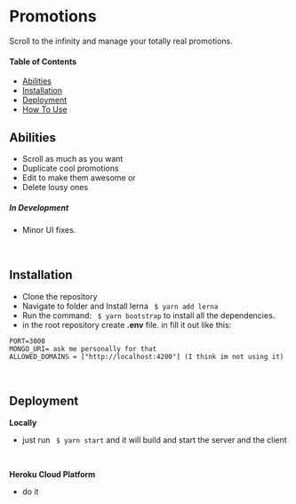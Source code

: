 # Promotions
Scroll to the infinity and manage your totally real promotions.

#### Table of Contents

  * [Abilities](#abilities)
  * [Installation](#installation)
  * [Deployment](#deployment)
  * [How To Use](#how-to-use)
  
  
## Abilities
  * Scroll as much as you want
  * Duplicate cool promotions
  * Edit to make them awesome or
  * Delete lousy ones


##### In Development
  * Minor UI fixes.

<br/>


## Installation
* Clone the repository
* Navigate to folder and Install lerna   ``` $ yarn add lerna```
* Run the command: ``` $ yarn bootstrap``` to install all the dependencies.
* in the root repository create **.env** file. in fill it out like this:

```
PORT=3000
MONGO_URI= ask me personally for that
ALLOWED_DOMAINS = ["http://localhost:4200"] (I think im not using it)
```

<br/>


## Deployment
**Locally**
* just run  ``` $ yarn start``` and it will build and start the server and the client

<br/>

**Heroku Cloud Platform**
 * do it
<br/>
